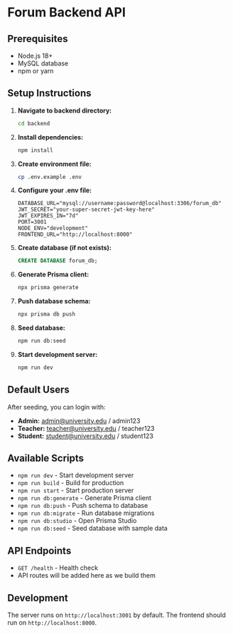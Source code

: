 # Forum Backend API

## Prerequisites

- Node.js 18+ 
- MySQL database
- npm or yarn

## Setup Instructions

1. **Navigate to backend directory:**
   ```bash
   cd backend
   ```

2. **Install dependencies:**
   ```bash
   npm install
   ```

3. **Create environment file:**
   ```bash
   cp .env.example .env
   ```

4. **Configure your .env file:**
   ```env
   DATABASE_URL="mysql://username:password@localhost:3306/forum_db"
   JWT_SECRET="your-super-secret-jwt-key-here"
   JWT_EXPIRES_IN="7d"
   PORT=3001
   NODE_ENV="development"
   FRONTEND_URL="http://localhost:8000"
   ```

5. **Create database (if not exists):**
   ```sql
   CREATE DATABASE forum_db;
   ```

6. **Generate Prisma client:**
   ```bash
   npx prisma generate
   ```

7. **Push database schema:**
   ```bash
   npx prisma db push
   ```

8. **Seed database:**
   ```bash
   npm run db:seed
   ```

9. **Start development server:**
   ```bash
   npm run dev
   ```

## Default Users

After seeding, you can login with:

- **Admin:** admin@university.edu / admin123
- **Teacher:** teacher@university.edu / teacher123  
- **Student:** student@university.edu / student123

## Available Scripts

- `npm run dev` - Start development server
- `npm run build` - Build for production
- `npm run start` - Start production server
- `npm run db:generate` - Generate Prisma client
- `npm run db:push` - Push schema to database
- `npm run db:migrate` - Run database migrations
- `npm run db:studio` - Open Prisma Studio
- `npm run db:seed` - Seed database with sample data

## API Endpoints

- `GET /health` - Health check
- API routes will be added here as we build them

## Development

The server runs on `http://localhost:3001` by default.
The frontend should run on `http://localhost:8000`.

